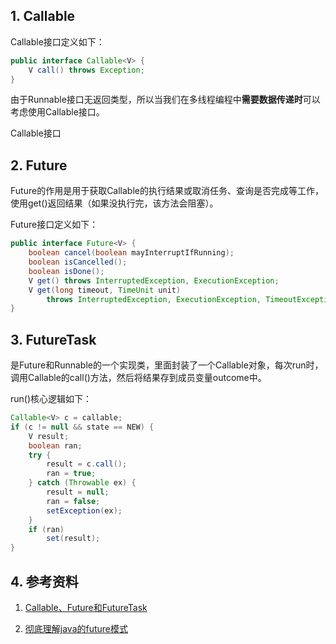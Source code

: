 ## 1. Callable

Callable接口定义如下：

```java
public interface Callable<V> {
    V call() throws Exception;
}
```

由于Runnable接口无返回类型，所以当我们在多线程编程中**需要数据传递时**可以考虑使用Callable接口。

Callable接口



## 2. Future

Future的作用是用于获取Callable的执行结果或取消任务、查询是否完成等工作，使用get()返回结果（如果没执行完，该方法会阻塞）。

Future接口定义如下：

```java
public interface Future<V> {
    boolean cancel(boolean mayInterruptIfRunning);
    boolean isCancelled();
    boolean isDone();
    V get() throws InterruptedException, ExecutionException;
    V get(long timeout, TimeUnit unit)
        throws InterruptedException, ExecutionException, TimeoutException;
}
```



## 3. FutureTask

是Future和Runnable的一个实现类，里面封装了一个Callable对象，每次run时，调用Callable的call()方法，然后将结果存到成员变量outcome中。

run()核心逻辑如下：

```java
Callable<V> c = callable;
if (c != null && state == NEW) {
    V result;
    boolean ran;
    try {
        result = c.call();
        ran = true;
    } catch (Throwable ex) {
        result = null;
        ran = false;
        setException(ex);
    }
    if (ran)
        set(result);
}
```



## 4. 参考资料

1. [Callable、Future和FutureTask](https://www.cnblogs.com/dolphin0520/p/3949310.html)

2. [彻底理解java的future模式](https://www.cnblogs.com/cz123/p/7693064.html)



